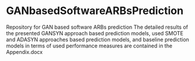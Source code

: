 # GANbasedSoftwareARBsPrediction
Repository for GAN based software ARBs prediction
The detailed results of the presented GANSYN approach based prediction models, used SMOTE and ADASYN approaches based prediction models, and baseline prediction models in terms of used performance measures are contained in the Appendix.docx
